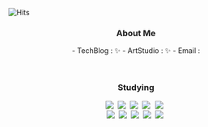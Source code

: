 
<!--방문자 수, 깃허브 팔로워 수-->
![Hits](https://hits.seeyoufarm.com/api/count/incr/badge.svg?url=https%3A%2F%2Fgithub.com%2Fbinnie723&count_bg=%23FFC500&title_bg=%23555555&icon=diaspora.svg&icon_color=%23FFDD00&title=visitors&edge_flat=false)


<h3 align="center">About Me</h3>
<!--
<a href="https://binnie723.github.io/">
    <img src = "https://img.shields.io/badge/MY%20BLOG-yellow?&style=flat&logo=github&logoColor=black" style="height : auto; margin-right : 2px;"/>
</a>
<a href="https://www.youtube.com/channel/UCh2PUxXthHJtfnh03z4pV-Q">
    <img src ="https://img.shields.io/badge/YouTube%20-%23FF0000.svg?&style=flat&logo=YouTube&logoColor=white" style="height : auto;"/>
</a>
-->
<p align="center">
- TechBlog : <https://binnie723.github.io> ✨
- ArtStudio : <https://binnie723.myportfolio.com/> ✨
- Email : <binnie723@gm.gist.ac.kr>
</p>

<br>
<h3 align="center">Studying</h3>
<p align="center">
<p align="center">
  <img src="https://img.shields.io/badge/Python-3766AB?style=flat-square&logo=Python&logoColor=white"/></a>&nbsp
  <img src="https://img.shields.io/badge/Java-007396?style=flat-square&logo=Java&logoColor=white"/></a>&nbsp
  <img src="https://img.shields.io/badge/C++-00599C?style=flat-square&logo=C%2B%2B&logoColor=white"/></a>&nbsp
  <img src="https://img.shields.io/badge/C-A8B9CC?style=flat-square&logo=C&logoColor=white"/></a>&nbsp
  <img src = "https://img.shields.io/badge/-C%23%20-black?style=flat&logo=C%20Sharp" style="height : auto; margin-left : 2px; margin-right : 2px;"/></a>&nbsp
  <br>
  <img src="https://img.shields.io/badge/HTML-E34F26?style=flat-square&logo=HTML5&logoColor=white"/></a>&nbsp
  <img src="https://img.shields.io/badge/Javascript-ffb13b?style=flat-square&logo=javascript&logoColor=white"/></a>&nbsp
  <img src="https://img.shields.io/badge/css-1572B6?style=flat-square&logo=css3&logoColor=white"/></a>&nbsp
  <img src="https://img.shields.io/badge/Django-092E20?style=flat-square&logo=Django&logoColor=white"/></a>&nbsp
  <img src="https://img.shields.io/badge/Unity-000000?style=flat-square&logo=Unity&logoColor=white"/></a>&nbsp
</p>

<br>
    
